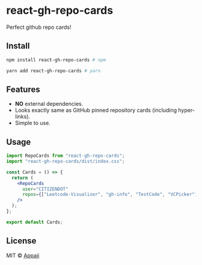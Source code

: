 # react-gh-repo-cards

Perfect github repo cards!

## Install

```bash
npm install react-gh-repo-cards # npm
```

```bash
yarn add react-gh-repo-cards # yarn
```

## Features

- **NO** external dependencies.
- Looks exactly same as GitHub pinned repository cards (including hyper-links).
- Simple to use.

## Usage

```jsx
import RepoCards from "react-gh-repo-cards";
import "react-gh-repo-cards/dist/index.css";

const Cards = () => {
  return (
    <RepoCards
      user="CITIZENDOT"
      repos={["Leetcode-Visualizer", "gh-info", "TestCode", "VCPicker"]}
    />
  );
};

export default Cards;
```

## License

MIT © [Appaji](https://github.com/CITIZENDOT)
